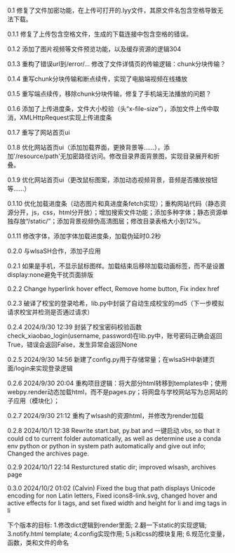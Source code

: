0.1 修复了文件加密功能，在上传可打开的.lyy文件，其原文件名包含空格导致无法下载。

0.1.1 修复了上传包含空格文件，生成的下载连接中包含空格的错误。

0.1.2 添加了图片视频等文件预览功能，以及缓存资源的逻辑304

0.1.3 重构了错误url到/error/... 修改了文件详情页的传输逻辑：chunk分块传输？

0.1.4 重写chunk分块传输和断点续传，实现了电脑端视频在线播放

0.1.5 重写端点续传，移除chunk分块传输，修复了手机端无法播放的问题？

0.1.6 添加了上传进度条，文件大小校验（头“x-file-size”），添加文件上传中取消，XMLHttpRequest实现上传进度条

0.1.7 重写了网站首页ui

0.1.8 优化网站首页ui（添加加载界面，更换背景等......），添加'/resource/path'无加密路径访问。修改目录界面背景图，实现目录展开和折叠。

0.1.9 优化网站首页ui（更改鼠标图案，添加动态视频背景，音频是否播放按钮等......）

0.1.10 优化加载进度条（动态图片和真进度条fetch实现）；重构网站代码（静态资源分开，js，css，html分开放）；增加搜索文件功能；添加多种字体；静态资源单独存放“/static/”；添加背景视频伪高清图层；修改目录表格大小到12%。

0.1.11 修改字体，添加字体加载进度条，加载伪延时0.2秒


0.2.0 与wlsaSH合作，添加子应用

0.2.1 如果是手机，不显示鼠标图样。加载结束后移除加载动画标签，而不是设置display:none避免干扰页面排版

0.2.2 Change hyperlink hover effect, Remove home button, Fix index href

0.2.3 破译了校宝的登录哈希，lib.py中封装了自动生成校宝的md5（下一步模拟请求校宝并检测是否通过请求）

0.2.4 2024/9/30 12:39 封装了校宝密码校验函数check_xiaobao_login(username, password)在lib.py中，账号密码正确会返回True，错误会返回False，发生异常会返回None

0.2.5 2024/9/30 14:56 新建了config.py用于存储常量；在wlsaSH中新建页面/login来实现登录逻辑

0.2.6 2024/9/30 20:04 重构项目逻辑：将大部分html转移到templates中；使用webpy.render动态加载html，而不是pages.py；将网盘与学校网站写为总网站的子应用（模块化）；

0.2.7 2024/9/30 21:12 重构了wlsash的资源html，并修改为render加载

0.2.8 2024/10/1 12:38 Rewrite start.bat, py.bat and 一键启动.vbs, so that it could cd to current folder automatically, as well as determine use a conda env python or python in system path automatically and give out info; Changed the archives page.

0.2.9 2024/10/1 22:14 Resturctured static dir; improved wlsash, archives page

0.3.0 2024/10/2 01:02 (Calvin) Fixed the bug that path displays Unicode encoding for non Latin letters, Fixed icons8-link.svg, changed hover and active effects for li tags, and set fixed width and height for li and img tags in li

下个版本的目标: 1.修改dict逻辑到render里面; 2.翻一下static的实现逻辑; 3.notify.html template; 4.config实现作用; 5.js和css的模块复用; 6.规范化变量，函数，类和文件的命名
